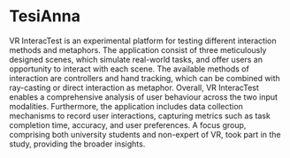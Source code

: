 # TesiAnna

VR InteracTest is an experimental platform for testing different interaction methods and metaphors. The application consist of three meticulously designed scenes, which simulate real-world tasks, and offer users an opportunity to interact with each scene. The available methods of interaction are controllers and hand tracking, which can be combined with ray-casting or direct interaction as metaphor. Overall, VR InteracTest enables a comprehensive analysis of user behaviour across the two input modalities.
Furthermore, the application includes data collection mechanisms to record user interactions, capturing metrics such as task completion time, accuracy, and user preferences. A focus group, comprising both university students and non-expert of VR, took part in the study, providing the broader insights.
